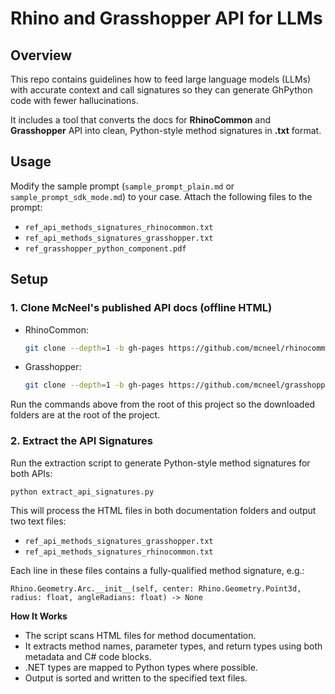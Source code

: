 # Rhino and Grasshopper API for LLMs

## Overview

This repo contains guidelines how to feed large language models (LLMs) with accurate context and call signatures so they can generate GhPython code with fewer hallucinations.

It includes a tool that converts the docs for **RhinoCommon** and **Grasshopper** API into clean, Python-style method signatures in **.txt** format.

## Usage

Modify the sample prompt (`sample_prompt_plain.md` or `sample_prompt_sdk_mode.md`) to your case. Attach the following files to the prompt: 

- `ref_api_methods_signatures_rhinocommon.txt`
- `ref_api_methods_signatures_grasshopper.txt`
- `ref_grasshopper_python_component.pdf`

## Setup

### 1. Clone McNeel's published API docs (offline HTML)

* RhinoCommon:

  ```bash
  git clone --depth=1 -b gh-pages https://github.com/mcneel/rhinocommon-api-docs
  ```
* Grasshopper:

  ```bash
  git clone --depth=1 -b gh-pages https://github.com/mcneel/grasshopper-api-docs
  ```

Run the commands above from the root of this project so the downloaded folders are at the root of the project.


### 2. Extract the API Signatures

Run the extraction script to generate Python-style method signatures for both APIs:

```bash
python extract_api_signatures.py
```

This will process the HTML files in both documentation folders and output two text files:
- `ref_api_methods_signatures_grasshopper.txt`
- `ref_api_methods_signatures_rhinocommon.txt`

Each line in these files contains a fully-qualified method signature, e.g.:
```
Rhino.Geometry.Arc.__init__(self, center: Rhino.Geometry.Point3d, radius: float, angleRadians: float) -> None
```

**How It Works**

- The script scans HTML files for method documentation.
- It extracts method names, parameter types, and return types using both metadata and C# code blocks.
- .NET types are mapped to Python types where possible.
- Output is sorted and written to the specified text files.

